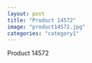 ```yaml
---
layout: post
title: "Product 14572"
image: "product14572.jpg"
categories: "category1"
---
```

Product 14572
